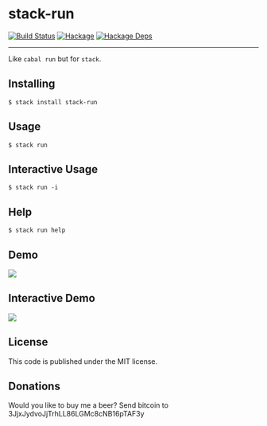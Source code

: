 # stack-run
[![Build Status](https://travis-ci.org/yamadapc/stack-run.svg?branch=master)](https://travis-ci.org/yamadapc/stack-run)
[![Hackage](https://img.shields.io/hackage/v/stack-run.svg)](http://hackage.haskell.org/package/stack-run)
[![Hackage Deps](https://img.shields.io/hackage-deps/v/stack-run.svg)](http://packdeps.haskellers.com/feed?needle=stack-run)
- - -
Like `cabal run` but for `stack`.

## Installing
```
$ stack install stack-run
```

## Usage
```
$ stack run
```

## Interactive Usage
```
$ stack run -i
```

## Help
```
$ stack run help
```

## Demo
![](http://i.imgur.com/CxtaQIq.gif)

## Interactive Demo
![](http://i.imgur.com/Ph8LAXU.gif)

## License
This code is published under the MIT license.

## Donations
Would you like to buy me a beer? Send bitcoin to 3JjxJydvoJjTrhLL86LGMc8cNB16pTAF3y
